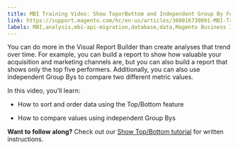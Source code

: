```yaml
---
title: MBI Training Video: Show ToporBottom and Independent Group By Features
link: https://support.magento.com/hc/en-us/articles/360016730091-MBI-Training-Video-Show-Top-Bottom-and-Independent-Group-By-Features
labels: MBI,analysis,mbi-api-migration,database,data,Magento Business Intelligence,how to,reports
---
```



You can do more in the Visual Report Builder than create analyses that trend over time. For example, you can build a report to show how valuable your acquisition and marketing channels are, but you can also build a report that shows only the top five performers. Additionally, you can also use independent Group Bys to compare two different metric values.

In this video, you'll learn:

* How to sort and order data using the Top/Bottom feature

* How to compare values using independent Group Bys

**Want to follow along?** Check out our [Show Top/Bottom tutorial](https://support.magento.com/hc/en-us/articles/360016504932) for written instructions.

